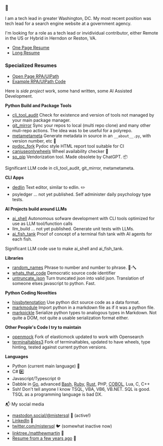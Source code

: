 ### 👋

I am a tech lead in greater Washington, DC. My most recent position was tech lead for a search engine website at a government agency.

I'm looking for a role as a tech lead or invidividual contributor, either Remote in the US or Hybrid in Herndon or Reston, VA.

- [One Page Resume](https://matthewdeanmartin.github.io/Matthew_Martin_Sept_2024_One_Page.pdf)
- [Long Resume](https://matthewdeanmartin.github.io/Matthew_Martin_Sept_2024_Long_Format.pdf)

### Specialized Resumes
- [Open Page RPA/UIPath](https://matthewdeanmartin.github.io/Matthew_Martin_Sept_2024_One_Page_Python_RPA_ML.pdf)
- [Example RPA/UIPath Code](https://github.com/matthewdeanmartin/uipath)

Here is *side project* work, some hand written, some AI Assisted Development.

**Python Build and Package Tools**

- [cli_tool_audit](https://github.com/matthewdeanmartin/cli_tool_audit/) Check for existence and version of tools not managed by your main package manager.
- [git_mirror](https://github.com/matthewdeanmartin/git_mirror) Sync your repos to local (multi repo clone) and many other muli-repo actions. The idea was to be useful for a polyrepo.
- [metametameta](https://github.com/matthewdeanmartin/metametameta) Generate metadata in source in an `__about__.py`, with version number, etc 🔢
- [pydoc_fork](https://github.com/matthewdeanmartin/pydoc_fork) Pydoc style HTML report tool suitable for CI
- [caniuseonlywheels](https://github.com/matthewdeanmartin/caniuseonlywheels) Wheel availability checker 🎡
- [so_pip](https://github.com/matthewdeanmartin/so_pip) Vendorization tool. Made obsolete by ChatGPT. 📦

Significant LLM code in cli_tool_audit, git_mirror, metametameta.

**CLI Apps**

- [dedlin](https://github.com/matthewdeanmartin/dedlin) Text editor, similar to edlin. ✏️
- psyledger ... not yet published. Self administer daily psychology type tests.

**AI Projects build around LLMs**
- [ai_shell](https://github.com/matthewdeanmartin/ai_shell) Autonomous sofware development with CLI tools optimized for use as LLM tool/function calls
- llm_build ... not yet published. Generate unit tests with LLMs.
- [ai_fish_tank](https://github.com/matthewdeanmartin/ai_fish_tank) Proof of concept of a terminal fish tank with AI agents for each fish.

Significant LLM code use to make ai_shell and ai_fish_tank.

**Libraries**

- [random_names](https://github.com/matthewdeanmartin/random_names) Phrase to number and number to phrase. 🔢-🔤
- [whats_that_code](https://github.com/matthewdeanmartin/whats_that_code) Democratic source code identifier
- [untruncate_json](https://github.com/matthewdeanmartin/untruncate_json) Turn truncated json into valid json. Translation of someone elses javascript to python. Fast.
 
**Python Coding Novelties**
- [hissbytenotation](https://github.com/matthewdeanmartin/hissbytenotation) Use python dict source code as a data format.
- [markmodule](https://github.com/matthewdeanmartin/markmodule) Import python in a markdown file as if it was a python file.
- [markpickle](https://github.com/matthewdeanmartin/markpickle) Serialize python types to analogous types in Markdown. Not quite a DOM, not quite a usable serialization format either.

**Other People's Code I try to maintain**
- [openmock](https://github.com/matthewdeanmartin/openmock) Fork of elasticmock updated to work with Opensearch
- [terminaltables3](https://github.com/matthewdeanmartin/terminaltables3/) Fork of terminaltables, updated to have wheels, type hinting, tested against current python versions.

**Languages**

- Python (current main language) 🐍
- C# #️⃣
- Javascript/Typescript 🌐
- Dabble in [Go](https://github.com/matthewdeanmartin/isopod_go), advanced [Bash](https://github.com/matthewdeanmartin/isopod_shell), [Ruby](https://github.com/matthewdeanmartin/isopod_ruby), [Rust](https://github.com/matthewdeanmartin/isopod_rust), PHP, [COBOL](https://github.com/matthewdeanmartin/isopod_cob), Lua, C, C++
- Ssh! Don't tell anyone I know TSQL, VBA, VB6, VB.NET. SQL is good. TSQL as a programming language is bad DX.

📬 My social media

- [mastodon.social/@mistersql](https://mastodon.social/@mistersql) 🐘 (active!)
- [LinkedIn](https://linkedin.com/in/matthewdeanmartin) 🔗
- [twitter.com/mistersql](http://twitter.com/mistersql) 🐦 (somewhat inactive now)
- [linktree./matthewmartin](https://linktr.ee/matthewmartin) 🌳
- [Resume from a few years ago](https://matthewdeanmartin.github.io/) 📄
